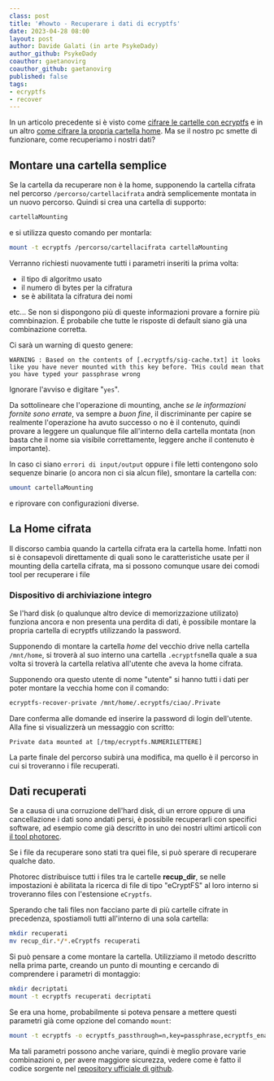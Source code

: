 ```yaml
---
class: post
title: '#howto - Recuperare i dati di ecryptfs'
date: 2023-04-28 08:00
layout: post
author: Davide Galati (in arte PsykeDady)
author_github: PsykeDady
coauthor: gaetanovirg
coauthor_github: gaetanovirg
published: false
tags:
- ecryptfs
- recover
---
```


In un articolo precedente si è visto come [cifrare le cartelle con ecryptfs](https://linuxhub.it/articles/howto-cifrare-file-e-cartelle-con-cryfs-e-ecryptfs/) e in un altro [come cifrare la propria cartella home](https://linuxhub.it/articles/howto-cifrare-la-home-ecryptfs/). Ma se il nostro pc smette di funzionare, come recuperiamo i nostri dati?


## Montare una cartella semplice 

Se la cartella da recuperare non è la home, supponendo la cartella cifrata nel percorso `/percorso/cartellacifrata` andrà semplicemente montata in un nuovo percorso. Quindi si crea una cartella di supporto: 

```bash
cartellaMounting
```

e si utilizza questo comando per montarla: 

```bash
mount -t ecryptfs /percorso/cartellacifrata cartellaMounting
```

Verranno richiesti nuovamente tutti i parametri inseriti la prima volta: 

- il tipo di algoritmo usato
- il numero di bytes per la cifratura
- se è abilitata la cifratura dei nomi 

etc... Se non si dispongono più di queste informazioni provare a fornire  più comnbinazion. É probabile che tutte le risposte di default siano già una combinazione corretta.

Ci sarà un warning di questo genere: 

```
WARNING : Based on the contents of [.ecryptfs/sig-cache.txt] it looks like you have never mounted with this key before. THis could mean that you have typed your passphrase wrong
```

Ignorare l'avviso e digitare "`yes`". 

Da sottolineare che l'operazione di mounting, anche *se le informazioni fornite sono errate*, va sempre a *buon fine*, il discriminante per capire se realmente l'operazione ha avuto successo o no è il contenuto, quindi provare a leggere un qualunque file all'interno della cartella montata (non basta che il nome sia visibile correttamente, leggere anche il contenuto è importante).

In caso ci siano `errori di input/output` oppure i file letti contengono solo sequenze binarie (o ancora non ci sia alcun file), smontare la cartella con: 

```bash
umount cartellaMounting
```

e riprovare con configurazioni diverse.

## La Home cifrata

Il discorso cambia quando la cartella cifrata era la cartella home. Infatti non si è consapevoli direttamente di quali sono le caratteristiche usate per il mounting della cartella cifrata, ma si possono comunque usare dei comodi tool per recuperare i file


### Dispositivo di archiviazione integro

Se l'hard disk (o qualunque altro device di memorizzazione utilizato) funziona ancora e non presenta una perdita di dati, è possibile montare la propria cartella di ecryptfs utilizzando la password.

Supponendo di montare la cartella *home* del vecchio drive nella cartella `/mnt/home`, si troverà al suo interno una cartella `.ecryptfs`nella quale a sua volta si troverà la cartella relativa all'utente che aveva la home cifrata.

Supponendo ora questo utente di nome "utente" si hanno tutti i dati per poter montare la vecchia home con il comando: 


```bash
ecryptfs-recover-private /mnt/home/.ecryptfs/ciao/.Private
```

Dare conferma alle domande ed inserire la password di login dell'utente. Alla fine si visualizzerà un messaggio con scritto: 

```
Private data mounted at [/tmp/ecryptfs.NUMERILETTERE]
```

La parte finale del percorso subirà una modifica, ma quello è il percorso in cui si troveranno i file recuperati.

## Dati recuperati

Se a causa di una corruzione dell'hard disk, di un errore oppure di una cancellazione i dati sono andati persi, è possibile recuperarli con specifici software, ad esempio come già descritto in uno dei nostri ultimi articoli con [il tool photorec](https://linuxhub.it/articles/howto-recupero-file-persi-photorec/). 

Se i file da recuperare sono stati tra quei file, si può sperare di recuperare qualche dato.

Photorec distribuisce tutti i files tra le cartelle **recup_dir**, se nelle impostazioni è abilitata la ricerca di file di tipo "eCryptFS" al loro interno si troveranno files con l'estensione `eCryptfs`. 

Sperando che tali files non facciano parte di più cartelle cifrate in precedenza, spostiamoli tutti all'interno di una sola cartella: 

```bash
mkdir recuperati
mv recup_dir.*/*.eCryptfs recuperati
```

Si può pensare a come montare la cartella. Utilizziamo il metodo descritto nella prima parte, creando un punto di mounting e cercando di comprendere i parametri di montaggio:

```bash
mkdir decriptati
mount -t ecryptfs recuperati decriptati
```

Se era una home, probabilmente si poteva pensare a mettere questi parametri già come opzione del comando `mount`:

```bash
mount -t ecryptfs -o ecryptfs_passthrough=n,key=passphrase,ecryptfs_enable_filename_crypto=y,ecryptfs_key_bytes=16,ecryptfs_cipher=aes recuperati decriptati
```

Ma tali parametri possono anche variare, quindi è meglio provare varie combinazioni o, per avere maggiore sicurezza, vedere come è fatto il codice sorgente nel [repository ufficiale di github](https://github.com/dustinkirkland/ecryptfs-utils/blob/master/src/utils/ecryptfs-setup-private). 
